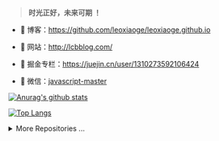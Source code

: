 > **时光正好，未来可期 ！**


- 🍓 博客：https://github.com/leoxiaoge/leoxiaoge.github.io

- 🍓 网站：http://lcbblog.com/

- 🍓 掘金专栏：https://juejin.cn/user/1310273592106424

- 🍉 微信：[javascript-master](./images/CB834301747.jpeg)


[![Anurag's github stats](https://github-readme-stats.vercel.app/api?username=leoxiaoge&show_icons=true&show_owner=true&count_private=true)](https://github.com/anuraghazra/github-readme-stats)

[![Top Langs](https://github-readme-stats.vercel.app/api/top-langs/?username=leoxiaoge&layout=compact)](https://github.com/leoxiaoge)

<details>
<summary>More Repositories ...</summary>
<a href="https://github.com/leoxiaoge/mall">
  <img alt="biaochenxuying" src="https://github-readme-stats.vercel.app/api/pin/?username=leoxiaoge&repo=mall&show_owner=true" />
</a>
</details>
